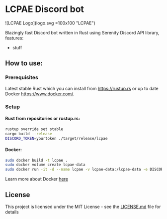 # LCPAE Discord bot
![LCPAE Logo](logo.svg =100x100 "LCPAE")


Blazingly fast Discord bot written in Rust using Serenity Discord API library, features:
* stuff

## How to use:

### Prerequisites

Latest stable Rust which you can install from https://rustup.rs or up to date Docker https://www.docker.com/.

### Setup

#### Rust from repositories or rustup.rs:

``` bash
rustup override set stable
cargo build --release
DISCORD_TOKEN=yourtoken ./target/release/lcpae 
```

#### Docker:

``` bash
sudo docker build -t lcpae .
sudo docker volume create lcpae-data
sudo docker run -it -d --name lcpae -v lcpae-data:/lcpae-data -e DISCORD_TOKEN=yourtoken lcpae
```

Learn more about Docker [here](https://docs.docker.com/get-started/)

## License

This project is licensed under the MIT License - see the [LICENSE.md](LICENSE.md) file for details

